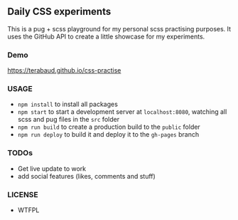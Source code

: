 ## Daily CSS experiments

This is a pug + scss playground for my personal scss practising purposes. It uses the GitHub API 
to create a little showcase for my experiments. 

### Demo

https://terabaud.github.io/css-practise

### USAGE

 * `npm install` to install all packages
 * `npm start` to start a development server at `localhost:8080`, watching all scss and pug files in the `src` folder
 * `npm run build` to create a production build to the `public` folder
 * `npm run deploy` to build it and deploy it to the `gh-pages` branch

### TODOs

 * Get live update to work
 * add social features (likes, comments and stuff)

 ### LICENSE

 * WTFPL
